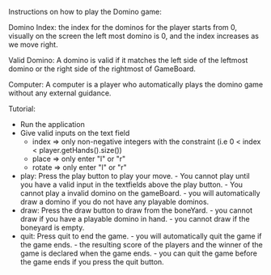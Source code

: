 
Instructions on how to play the Domino game:

Domino Index: the index for the dominos for the player starts from 0, visually on the screen the left most domino is 0, and the index increases as we move right.

Valid Domino: A domino is valid if it matches the left side of the leftmost domino or the right side of the rightmost of GameBoard.

Computer: A computer is a player who automatically plays the domino game without any external guidance.

Tutorial:
- Run the application
- Give valid inputs on the text field
    - index => only non-negative integers with the constraint (i.e 0 < index < player.getHands().size())
    - place => only enter "l" or "r"
    - rotate => only enter "l" or "r"
- play: Press the play button to play your move. 
        - You cannot play until you have a valid input in the textfields above the play button.
        - You cannot play a invalid domino on the gameBoard.
        - you will automatically draw a domino if you do not have any playable dominos.
- draw: Press the draw button to draw from the boneYard.
        - you cannot draw if you have a playable domino in hand.
        - you cannot draw if the boneyard is empty.
- quit: Press quit to end the game.
        - you will automatically quit the game if the game ends.
        - the resulting score of the players and the winner of the game is declared when the game ends.
        - you can quit the game before the game ends if you press the quit button.

